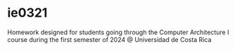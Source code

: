 # ie0321
Homework designed for students going through the Computer Architecture I course during the first semester of 2024 @ Universidad de Costa Rica
